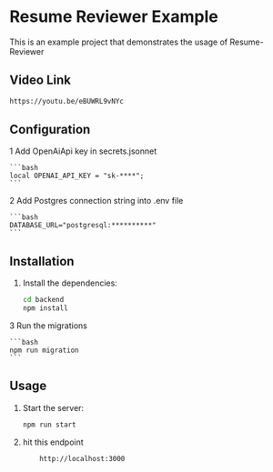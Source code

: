 # Resume Reviewer Example

This is an example project that demonstrates the usage of Resume-Reviewer

## Video Link

```bash
https://youtu.be/eBUWRL9vNYc
```

## Configuration

1 Add OpenAiApi key in secrets.jsonnet

    ```bash
    local OPENAI_API_KEY = "sk-****";
    ```

2 Add Postgres connection string into .env file

    ```bash
    DATABASE_URL="postgresql:**********"
    ```

## Installation

1. Install the dependencies:

    ```bash
    cd backend
    npm install
    ```

3 Run the migrations

    ```bash
    npm run migration
    ```

## Usage

1. Start the server:

    ```bash
    npm run start
    ```

2. hit this endpoint

    ```bash
        http://localhost:3000
    ```
